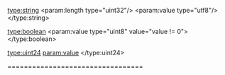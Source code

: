 <type:string>
	<param:length type="uint32"/>
	<param:value type="utf8"/>
</type:string>

<type:boolean>
	<param:value type="uint8" value="value != 0">
</type:boolean>

<type:uint24>
	<param:value>
	<Hi type="uint8" value="value>>8"/>
	<Lo type="uint16" value="value&0xffff"/>
</type:uint24>

<Signature>
	<param:id type="ascii(8)"/>
	<param:version type="uint16"/>
</Signature>

<ChunkHeader>
	<param:id type="ascii(4)"/>
	<param:version type="uint16"/>
</ChunkHeader>

<Instrument>
	<Signature id="SFID\0d\0a\1a\0a"/>
	<InstrumentParameters/>
	<WaveList/>
</Instrument>

<InstrumentParameters>
	<ChunkHeader id="fM4I"/>
	<OpMask type="uint8"/>
	<if test="InstrumentParameters.version > 0">
		<Clip type="boolean"/>
	</if>
	<foreach:Operator>
		<AttackRate type="uint8"/>
		<DecayRate type="uint8"/>
		<SustainRate type="uint8"/>
		<SustainLevel type="uint8"/>
		<ReleaseRate type="uint8"/>
		<RepeatMode type="uint8(OFF|ATTACK|DECAY|SUSTAIN|RELEASE)"/>
		<Multiplier type="uint8"/>
		<Divider type="uint8"/>
		<Detune type="int16"/>
		<DutyCycle type="uint8"/>
		<Waveform type="uint8"/>
		<AmIntensity type="uint8"/>
		<AmLFO type="uint8"/>
		<FmIntensity type="uint16"/>
		<FmLFO type="uint8"/>
		<KeyScaler type="uint8"/>
	</foreach:Operator>
	<foreach:Operator>
		<ToOp1 type="uint8"/>
		<ToOp2 type="uint8"/>
		<ToOp3 type="uint8"/>
		<ToOp4 type="uint8"/>
		<Output type="uint8"/>
	</foreach:Operator>
	<Name type="string"/>
	<if test="InstrumentParameters.version > 1">
		<MacroCount type="uint16"/>
		<foreach:Macro>
			<Macro/>
		</foreach:Macro>
	</if>
</InstrumentParameters>

<Macro>
	<ChunkHeader id="mACR">
	<LoopStart type="int16"/>
	<LoopEnd type="int16"/>
	<ReleaseLoopStart type="int16"/>
	<StepCount type="uint16"/>
	<Delay type="uint16"/>
	<Mode type="uint8(ABSOLUTE|RELATIVE|MASK)"/>
	<TicksPerStep type="uint16"/>
	<Type type="ascii(4)"/>
	<Operator type="uint8"/>
	<Steps type="array[int64]" length="StepCount"/>
</Macro>

<WaveList>
	<ChunkHeader id="WAVL"/>
	<Count type="uint16"/>
	<foreach:Wave>
		<options>
			<SampleWave/>
			<SynthWave/>
		</options>
	</foreach:Wave>
</WaveList>

<SampleWave>
	<ChunkHeader id="sAMW"/>
	<SampleCount type="uint32"/>
	<BitsPerSample type="uint8"/>
	<LoopStart type="uint32"/>
	<LoopEnd type="uint32"/>
	<RecordedFrequency type="float"/>
	<SampleFrequency type="float"/>
	<Name type="string"/>
	<options>
		<Samples type="array[uint8]=value+0x80" length="SampleCount" if="BitsPerSample==8" option/>
		<Samples type="array[uint16]=value+0x8000" length="SampleCount" if="BitsPerSample==16" option/>
		<Samples type="array[float32]" length="SampleCount" if="BitsPerSample==32" option/>
		<Samples type="array[uint24]=value+0x800000" length="SampleCount" option/>
	</options>
</SampleWave>

<SynthWave>
	<ChunkHeader id="sYNW">
		<SizeLog2 type="uint8"/>
		<Name type="string"/>
		<ComponentCount type="uint16"/>
		<foreach:Component>
			<options>
				<NoiseWave option/>
				<RectangleWave option/>
				<SawWave option/>
				<SineWave option/>
				<TriangleWave option/>
				<BandPassFilter option/>
				<BandRejectFilter option/>
				<ClampFilter option/>
				<HighPassFilter option/>
				<LowPassFilter option/>
				<NormalizeFilter option/>
				<QuantizeFilter option/>
			</options>
		</foreach:Component>
	</ChunkHeader>
</SynthWave>

<ComponentHeader>
	<OutputMode type="uint8"/>
	<Volume type="float"/>
	<AmIntensity type="float"/>
	<XmIntensity type="float"/>
	<Source type="uint16"/>
</ComponentHeader>

<NoiseWave>
	<ChunkHeader id="nOIW"/>
	<ComponentHeader/>
	<Seed type="uint32"/>
	<Tone type="float"/>
	<StartAt type="float"/>
	<Length type="float"/>
</NoiseWave>

<RectangleWave>
	<ChunkHeader id="rECW"/>
	<ComponentHeader/>
	<Frequency type="float"/>
	<Phase type="float"/>
	<ZeroPhaseStart type="float"/>
	<NegativePhaseStart type="float"/>
	<Cycles type="float"/>
	<StartAt type="float"/>
	<PmIntensity type="float"/>
</RectangleWave>

<SawWave>
	<ChunkHeader id="sAWW"/>
	<ComponentHeader/>
	<Frequency type="float"/>
	<Phase type="float"/>
	<FirstHalf type="uint8"/>
	<SecondHalf type="uint8"/>
	<Cycles type="float"/>
	<StartAt type="float"/>
	<PmIntensity type="float"/>
</SawWave>

<SineWave>
	<ChunkHeader id="sINW"/>
	<ComponentHeader/>
	<Frequency type="float"/>
	<Phase type="float"/>
	<FirstQuarter type="uint8"/>
	<SecondQuarter type="uint8"/>
	<ThirdQuarter type="uint8"/>
	<FourthQuarter type="uint8"/>
	<Cycles type="float"/>
	<StartAt type="float"/>
	<PmIntensity type="float"/>
</SineWave>

<TriangleWave>
	<ChunkHeader id="tRIW"/>
	<ComponentHeader/>
	<Frequency type="float"/>
	<Phase type="float"/>
	<FirstHalf type="uint8"/>
	<SecondHalf type="uint8"/>
	<Cycles type="float"/>
	<StartAt type="float"/>
	<PmIntensity type="float"/>
</TriangleWave>

<BandPassFilter>
	<ChunkHeader id="bPFF"/>
	<ComponentHeader/>
	<LowCutoff type="float"/>
	<HiCutoff type="float"/>
	<Taps type="uint16"/>
</BandPassFilter>

<BandRejectFilter>
	<ChunkHeader id="bRFF"/>
	<ComponentHeader/>
	<LowCutoff type="float"/>
	<HiCutoff type="float"/>
	<Taps type="uint16"/>
</BandRejectFilter>

<ClampFilter>
	<ChunkHeader id="cLAF"/>
	<ComponentHeader/>
	<ClampHi type="boolean"/>
	<ClampLow type="boolean"/>
	<CutoffHi type="float"/>
	<CutoffLow type="float"/>
</ClampFilter>

<HighPassFilter>
	<ChunkHeader id="hPFF"/>
	<ComponentHeader/>
	<Cutoff type="float"/>
	<Taps type="uint16"/>
</HighPassFilter>

<LowPassFilter>
	<ChunkHeader id="lPFF"/>
	<ComponentHeader/>
	<Cutoff type="float"/>
	<Taps type="uint16"/>
</LowPassFilter>

<NormalizeFilter>
	<ChunkHeader id="nORF"/>
	<ComponentHeader/>
	<KeepCenter type="boolean"/>
</NormalizeFilter>

<QuantizeFilter>
	<ChunkHeader id="qUAF"/>
	<ComponentHeader/>
	<Steps type="uint8"/>
</QuantizeFilter>

=================================

<Song>
	<Signature id="SFMM\0d\0a\1a\0a"/>
	<Header/>
	<HighLights/>
	<Channels/>
	<Instruments/>
	<Orders/>
	<Patterns/>
	<Arpeggios/>
</Song>

<Header>
	<ChunkHeader id="MHDR"/>
	<PatternLength type="uint16"/>
	<TicksPerSecond type="uint16"/>
	<TicksPerRow type="uint16"/>
	<Title type="string"/>
	<Author type="string"/>
</Header>

<HighLights>
	<ChunkHeader id="hIGH"/>
	<MajorHighlight type="uint16"/>
	<MinorHighlight type="uint16"/>
</HighLights>

<Channels>
	<ChunkHeader id="CHAL"/>
	<ChannelCount type="uint16"/>
	<foreach:ChannelCount>
		<ChanneType type="ascii(4)" unused/>
		<FxCount type="uint8"/>
	</foreach:ChannelCount>
</Channels>

<Instruments>
	<ChunkHeader id="INSL"/>
	<foreach:LFO>
		<Frequency type="uint16" value="frequency*256"/>
		<Waveform type="uint8"/>
		<DutyCycle type="unit8"/>
	</foreach:LFO>
	<InstrumentCount type="uint16"/>
	<foreach:Instrument>
		<FmInstrument/>
	</foreach:Instrument>
	<WaveList/>
</Instruments>

<Orders>
	<ChunkHeader id="ORDL"/>
	<OrderCount type="uint16"/>
	<foreach:Orders>
		<PatternId type="array[uint8]" length="ChannelCount"/>
	</foreach:Orders>
</Orders>

<Patterns>
	<ChunkHeader id="PATL"/>
	<foreach:ChannelCount>
		<foreach:ChannelPattern>
			<Pattern/>
		</foreach:ChannelPattern>
	</foreach:ChannelCount>
</Patterns>

<Pattern>
	<ChunkHeader id="PATR"/>
	<ColumnsUsed type="uint32"/>
	<foreach:Column>
		<LegatoMode type="boolean" option/>
		<Note type="uint8" option/>
		<InstrumentId type="uint8" option/>
		<Volume type="uint8" option/>
		<if test="InstrumentParameters.version > 0">
			<ChannelInvert type="uint8" option/>
		</if>
		<Panpot type="uint8" option/>
		<Fx1Type type="uint8" option/>
		<Fx1Opmask type="uint8" option/>
		<Fx1Value type="uint8" option/>
		<Fx2Type type="uint8" option/>
		<Fx2Opmask type="uint8" option/>
		<Fx2Value type="uint8" option/>
		<Fx3Type type="uint8" option/>
		<Fx3Opmask type="uint8" option/>
		<Fx3Value type="uint8" option/>
		<Fx4Type type="uint8" option/>
		<Fx4Opmask type="uint8" option/>
		<Fx4Value type="uint8" option/>
	</foreach:Column>
</Pattern>

<Arpeggios>
	<ChunkHeader id="ARPL"/>
	<ArpeggioCount type="uint16"/>
	<foreach:Arpeggio>
		<Arpeggio/>
	</foreach:Arpeggio>
</Arpeggios>

<Arpeggio>
	<ChunkHeader id="aRPG">
	<LoopStart type="int16"/>
	<LoopEnd type="int16"/>
	<ReleaseLoopStart type="int16"/>
	<StepCount type="uint16"/>
	<Delay type="uint16"/>
	<Name type="string"/>
	<Index type="uint8"/>
	<Steps type="array[int64]" length="StepCount"/>
</Arpeggio>

